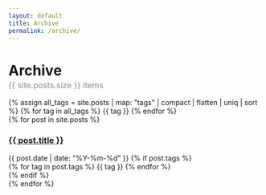 ```yaml
---
layout: default
title: Archive
permalink: /archive/
---
```


<div class="posts-container">
  <h1 class="archive-title">Archive</h1>
  <p class="results-count" style="color: var(--gray-600, #868e96); margin-top: -1rem; font-size: 1rem;">
    {{ site.posts.size }} items
  </p>

  <div class="tags-filter">
    {% assign all_tags = site.posts | map: "tags" | compact | flatten | uniq | sort %}
    {% for tag in all_tags %}
      <span class="tag" data-tag="{{ tag | downcase }}">
        {{ tag }}
      </span>
    {% endfor %}
  </div>

  <h1 class="results-title" style="display: none; color: var(--heading-color, #212529);"><span id="resultCount"></span> Results</h1>

  <div class="posts-list">
    {% for post in site.posts %}
      <article class="post-item" data-tags="{{ post.tags | join: ',' | downcase }}">
        <h3 class="post-title">
          <a href="{{ post.url }}">{{ post.title }}</a>
        </h3>
        <div class="post-meta">
          <time>{{ post.date | date: "%Y-%m-%d" }}</time>
          {% if post.tags %}
            <div class="post-tags">
              {% for tag in post.tags %}
                <span class="tag-small">{{ tag }}</span>
              {% endfor %}
            </div>
          {% endif %}
        </div>
      </article>
    {% endfor %}
  </div>
</div>

<script>
document.addEventListener('DOMContentLoaded', function() {
  const tags = document.querySelectorAll('.tags-filter .tag');
  const posts = document.querySelectorAll('.post-item');
  const archiveTitle = document.querySelector('.archive-title');
  const resultsCount = document.querySelector('.results-count');
  const totalPosts = posts.length;
  
  // 초기 아이템 개수 표시
  resultsCount.textContent = `${totalPosts} items`;
  
  tags.forEach(tag => {
    tag.addEventListener('click', function() {
      const selectedTag = this.dataset.tag;
      const tagText = this.textContent.trim();
      
      if (this.classList.contains('active')) {
        // 태그 해제
        this.classList.remove('active');
        posts.forEach(post => post.style.display = 'block');
        
        // 타이틀 변경
        archiveTitle.textContent = 'Archive';
        resultsCount.textContent = `${totalPosts} items`;
      } else {
        // 태그 선택
        tags.forEach(t => t.classList.remove('active'));
        this.classList.add('active');
        
        let visibleCount = 0;
        posts.forEach(post => {
          const postTags = post.dataset.tags.split(',');
          if (postTags.includes(selectedTag)) {
            post.style.display = 'block';
            visibleCount++;
          } else {
            post.style.display = 'none';
          }
        });
        
        // 타이틀 변경
        archiveTitle.textContent = tagText;
        resultsCount.textContent = `${visibleCount} items`;
      }
    });
  });
});
</script>
